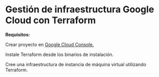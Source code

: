 # Gestión de infraestructura Google Cloud con Terraform
**Requisitos:**

Crear proyecto en [Google Cloud Console.](https://cloud.google.com)


Instale Terraform desde los binarios de instalación.

Cree una infraestructura de instancia de máquina virtual utilizando Terraform.
